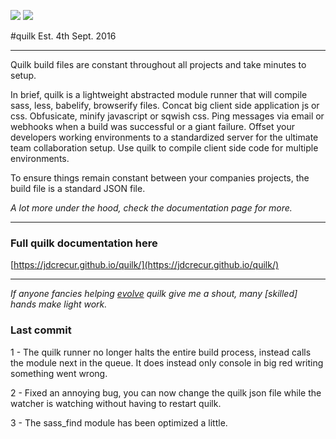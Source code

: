 ![](https://img.shields.io/npm/v/quilk.svg) ![](https://img.shields.io/npm/dt/quilk.svg)

#quilk
Est. 4th Sept. 2016

---

Quilk build files are constant throughout all projects and take minutes to setup.

In brief, quilk is a lightweight abstracted module runner that will compile sass, less, babelify, browserify files. Concat big client side application js or css. Obfusicate, minify javascript or sqwish css. Ping messages via email or webhooks when a build was successful or a giant failure. Offset your developers working environments to a standardized server for the ultimate team collaboration setup. Use quilk to compile client side code for multiple environments.

To ensure things remain constant between your companies projects, the build file is a standard JSON file.

*A lot more under the hood, check the documentation page for more.*

---

### Full quilk documentation here 
[https://jdcrecur.github.io/quilk/](https://jdcrecur.github.io/quilk/)

---

*If anyone fancies helping [evolve](https://github.com/jdcrecur/quilk/) quilk give me a shout, many [skilled] hands make light work.*


### Last commit
1 - The quilk runner no longer halts the entire build process, instead calls the module next in the queue. It does instead only console in big red writing something went wrong.

2 - Fixed an annoying bug, you can now change the quilk json file while the watcher is watching without having to restart quilk.

3 - The sass_find module has been optimized a little. 